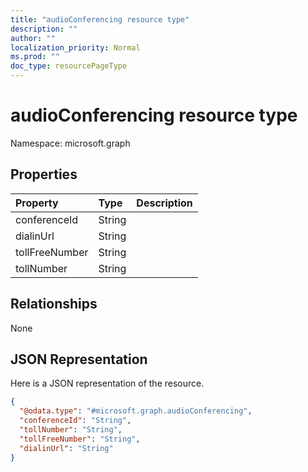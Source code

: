```yaml
---
title: "audioConferencing resource type"
description: ""
author: ""
localization_priority: Normal
ms.prod: ""
doc_type: resourcePageType
---
```


# audioConferencing resource type


Namespace: microsoft.graph



## Properties
|Property|Type|Description|
|:---|:---|:---|
|conferenceId|String||
|dialinUrl|String||
|tollFreeNumber|String||
|tollNumber|String||

## Relationships
None

## JSON Representation
Here is a JSON representation of the resource.
<!-- {
  "blockType": "resource",
  "@odata.type": "microsoft.graph.audioConferencing"
}
-->
``` json
{
  "@odata.type": "#microsoft.graph.audioConferencing",
  "conferenceId": "String",
  "tollNumber": "String",
  "tollFreeNumber": "String",
  "dialinUrl": "String"
}
```

